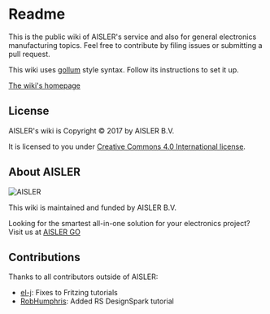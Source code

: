 # Readme #

This is the public wiki of AISLER's service and also for general electronics manufacturing topics. Feel free to contribute by filing issues or submitting a pull request.

This wiki uses [gollum](https://github.com/gollum/gollum) style syntax. Follow its instructions to set it up.

[The wiki's homepage](https://go.aisler.net/wiki/)

## License

AISLER's wiki is Copyright © 2017 by AISLER B.V.

It is licensed to you under [Creative Commons 4.0 International license](https://creativecommons.org/licenses/by/4.0/).

## About AISLER

![AISLER](https://cdn-2.aisler.net/assets/logo_invert_orange-7ca49b7abecdf2f857639df2c0de142889a9dc23d33af4b9f875db54c0bc417e.png)

This wiki is maintained and funded by AISLER B.V.

Looking for the smartest all-in-one solution for your electronics project? Visit us at [AISLER GO](https://go.aisler.net)

## Contributions

Thanks to all contributors outside of AISLER:

- [el-j](https://github.com/el-j): Fixes to Fritzing tutorials
- [RobHumphris](https://github.com/RobHumphris): Added RS DesignSpark tutorial
